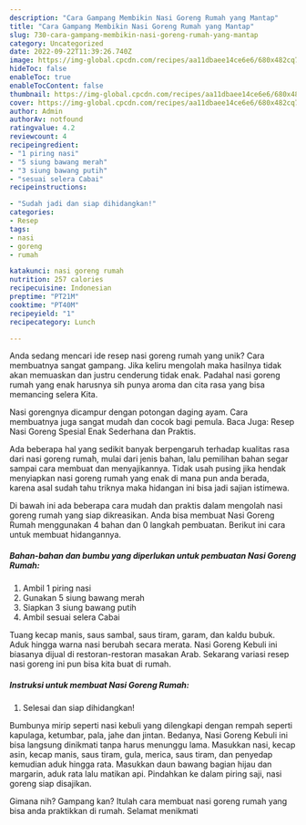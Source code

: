 ```yaml
---
description: "Cara Gampang Membikin Nasi Goreng Rumah yang Mantap"
title: "Cara Gampang Membikin Nasi Goreng Rumah yang Mantap"
slug: 730-cara-gampang-membikin-nasi-goreng-rumah-yang-mantap
category: Uncategorized
date: 2022-09-22T11:39:26.740Z
image: https://img-global.cpcdn.com/recipes/aa11dbaee14ce6e6/680x482cq70/nasi-goreng-rumah-foto-resep-utama.jpg
hideToc: false
enableToc: true
enableTocContent: false
thumbnail: https://img-global.cpcdn.com/recipes/aa11dbaee14ce6e6/680x482cq70/nasi-goreng-rumah-foto-resep-utama.jpg
cover: https://img-global.cpcdn.com/recipes/aa11dbaee14ce6e6/680x482cq70/nasi-goreng-rumah-foto-resep-utama.jpg
author: Admin
authorAv: notfound
ratingvalue: 4.2
reviewcount: 4
recipeingredient:
- "1 piring nasi"
- "5 siung bawang merah"
- "3 siung bawang putih"
- "sesuai selera Cabai"
recipeinstructions:

- "Sudah jadi dan siap dihidangkan!"
categories:
- Resep
tags:
- nasi
- goreng
- rumah

katakunci: nasi goreng rumah 
nutrition: 257 calories
recipecuisine: Indonesian
preptime: "PT21M"
cooktime: "PT40M"
recipeyield: "1"
recipecategory: Lunch

---
```





Anda sedang mencari ide resep nasi goreng rumah yang unik? Cara membuatnya sangat gampang. Jika keliru mengolah maka hasilnya tidak akan memuaskan dan justru cenderung tidak enak. Padahal nasi goreng rumah yang enak harusnya sih punya aroma dan cita rasa yang bisa memancing selera Kita.





Nasi gorengnya dicampur dengan potongan daging ayam. Cara membuatnya juga sangat mudah dan cocok bagi pemula. Baca Juga: Resep Nasi Goreng Spesial Enak Sederhana dan Praktis.

Ada beberapa hal yang sedikit banyak berpengaruh terhadap kualitas rasa dari nasi goreng rumah, mulai dari jenis bahan, lalu pemilihan bahan segar sampai cara membuat dan menyajikannya. Tidak usah pusing jika hendak menyiapkan nasi goreng rumah yang enak di mana pun anda berada, karena asal sudah tahu triknya maka hidangan ini bisa jadi sajian istimewa.






Di bawah ini ada beberapa cara mudah dan praktis dalam mengolah nasi goreng rumah yang siap dikreasikan. Anda bisa membuat Nasi Goreng Rumah menggunakan 4 bahan dan 0 langkah pembuatan. Berikut ini cara untuk membuat hidangannya.

<!--inarticleads1-->

##### Bahan-bahan dan bumbu yang diperlukan untuk pembuatan Nasi Goreng Rumah:

1. Ambil 1 piring nasi
1. Gunakan 5 siung bawang merah
1. Siapkan 3 siung bawang putih
1. Ambil sesuai selera Cabai


Tuang kecap manis, saus sambal, saus tiram, garam, dan kaldu bubuk. Aduk hingga warna nasi berubah secara merata. Nasi Goreng Kebuli ini biasanya dijual di restoran-restoran masakan Arab. Sekarang variasi resep nasi goreng ini pun bisa kita buat di rumah. 

<!--inarticleads2-->

##### Instruksi untuk membuat Nasi Goreng Rumah:


1. Selesai dan siap dihidangkan!

Bumbunya mirip seperti nasi kebuli yang dilengkapi dengan rempah seperti kapulaga, ketumbar, pala, jahe dan jintan. Bedanya, Nasi Goreng Kebuli ini bisa langsung dinikmati tanpa harus menunggu lama. Masukkan nasi, kecap asin, kecap manis, saus tiram, gula, merica, saus tiram, dan penyedap kemudian aduk hingga rata. Masukkan daun bawang bagian hijau dan margarin, aduk rata lalu matikan api. Pindahkan ke dalam piring saji, nasi goreng siap disajikan. 

Gimana nih? Gampang kan? Itulah cara membuat nasi goreng rumah yang bisa anda praktikkan di rumah. Selamat menikmati
